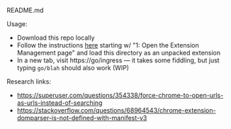 README.md

Usage:

  * Download this repo locally
  * Follow the instructions [here](https://developer.chrome.com/docs/extensions/mv3/getstarted/#manifest) starting w/ "1: Open the Extension Management page" and load this directory as an unpacked extension
  * In a new tab, visit https://go/ingress — it takes some fiddling, but just typing `go/blah` should also work (WIP)

Research links:
* https://superuser.com/questions/354338/force-chrome-to-open-urls-as-urls-instead-of-searching
* https://stackoverflow.com/questions/68964543/chrome-extension-domparser-is-not-defined-with-manifest-v3
